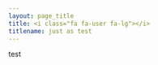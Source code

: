 ```yaml
---
layout: page_title
title: <i class="fa fa-user fa-lg"></i>
titlename: just as test
---
```





test
